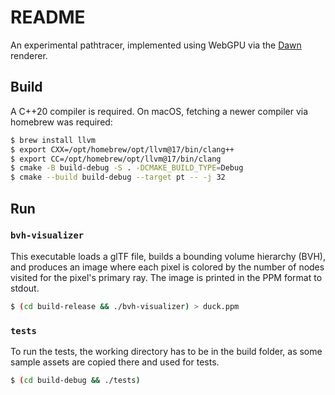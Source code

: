 # README

An experimental pathtracer, implemented using WebGPU via the [Dawn](https://dawn.googlesource.com/dawn) renderer.

## Build

A C++20 compiler is required. On macOS, fetching a newer compiler via homebrew was required:

```sh
$ brew install llvm
$ export CXX=/opt/homebrew/opt/llvm@17/bin/clang++ 
$ export CC=/opt/homebrew/opt/llvm@17/bin/clang 
$ cmake -B build-debug -S . -DCMAKE_BUILD_TYPE=Debug
$ cmake --build build-debug --target pt -- -j 32
```

## Run

### `bvh-visualizer`

This executable loads a glTF file, builds a bounding volume hierarchy (BVH), and produces an image where each pixel is colored by the number of nodes visited for the pixel's primary ray. The image is printed in the PPM format to stdout.

```sh
$ (cd build-release && ./bvh-visualizer) > duck.ppm
```

### `tests`

To run the tests, the working directory has to be in the build folder, as some sample assets are copied there and used for tests.

```sh
$ (cd build-debug && ./tests)
```
